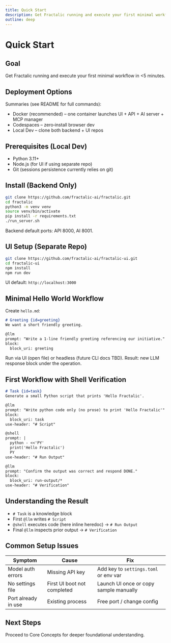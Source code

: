 ```yaml
---
title: Quick Start
description: Get Fractalic running and execute your first minimal workflow in under 5 minutes
outline: deep
---
```


# Quick Start

## Goal
Get Fractalic running and execute your first minimal workflow in <5 minutes.

## Deployment Options
Summaries (see README for full commands):
- Docker (recommended) – one container launches UI + API + AI server + MCP manager
- Codespaces – zero‑install browser dev
- Local Dev – clone both backend + UI repos

## Prerequisites (Local Dev)
- Python 3.11+
- Node.js (for UI if using separate repo)
- Git (sessions persistence currently relies on git)

## Install (Backend Only)
```bash
git clone https://github.com/fractalic-ai/fractalic.git
cd fractalic
python3 -m venv venv
source venv/bin/activate
pip install -r requirements.txt
./run_server.sh
```
Backend default ports: API 8000, AI 8001.

## UI Setup (Separate Repo)
```bash
git clone https://github.com/fractalic-ai/fractalic-ui.git
cd fractalic-ui
npm install
npm run dev
```
UI default: `http://localhost:3000`

## Minimal Hello World Workflow
Create `hello.md`:
```markdown
# Greeting {id=greeting}
We want a short friendly greeting.

@llm
prompt: "Write a 1-line friendly greeting referencing our initiative."
block:
  block_uri: greeting
```
Run via UI (open file) or headless (future CLI docs TBD). Result: new LLM response block under the operation.

## First Workflow with Shell Verification
```markdown
# Task {id=task}
Generate a small Python script that prints 'Hello Fractalic'.

@llm
prompt: "Write python code only (no prose) to print 'Hello Fractalic'"
block:
  block_uri: task
use-header: "# Script"

@shell
prompt: |
  python - <<'PY'
  print('Hello Fractalic')
  PY
use-header: "# Run Output"

@llm
prompt: "Confirm the output was correct and respond DONE."
block:
  block_uri: run-output/*
use-header: "# Verification"
```

## Understanding the Result
- `# Task` is a knowledge block
- First `@llm` writes `# Script`
- `@shell` executes code (here inline heredoc) → `# Run Output`
- Final `@llm` inspects prior output → `# Verification`

## Common Setup Issues
| Symptom | Cause | Fix |
|---------|-------|-----|
| Model auth errors | Missing API key | Add key to `settings.toml` or env var |
| No settings file | First UI boot not completed | Launch UI once or copy sample manually |
| Port already in use | Existing process | Free port / change config |

## Next Steps
Proceed to Core Concepts for deeper foundational understanding.
